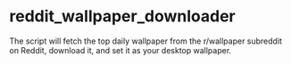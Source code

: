 # reddit_wallpaper_downloader
The script will fetch the top daily wallpaper from the r/wallpaper subreddit on Reddit, download it, and set it as your desktop wallpaper.
